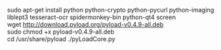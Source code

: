 
sudo apt-get install python python-crypto python-pycurl python-imaging liblept3 tesseract-ocr spidermonkey-bin python-qt4 screen
<br>
wget http://download.pyload.org/pyload-v0.4.9-all.deb
<br>
sudo chmod +x pyload-v0.4.9-all.deb
<br>
cd /usr/share/pyload
./pyLoadCore.py
